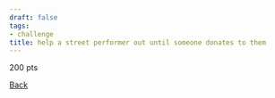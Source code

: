```yaml
---
draft: false
tags:
- challenge
title: help a street performer out until someone donates to them
---
```

200 pts

[Back](https://shadybraden.com/jetlag) 
